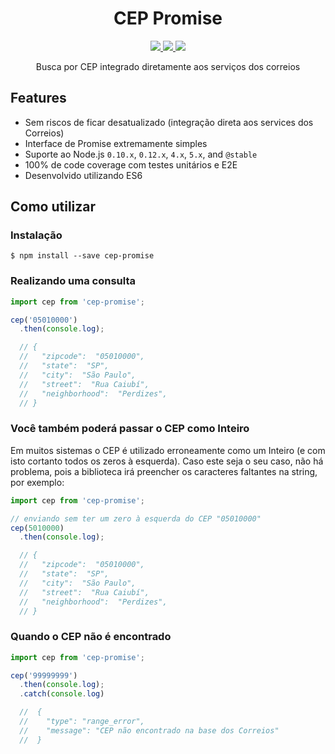 <h1 align="center">CEP Promise</h1>

<p align="center">
  <a href="https://travis-ci.org/filipedeschamps/cep-promise">
    <img src="https://travis-ci.org/filipedeschamps/cep-promise.svg?branch=master">
  </a>
  <a href="https://coveralls.io/github/filipedeschamps/cep-promise?branch=master">
    <img src="https://coveralls.io/repos/github/filipedeschamps/cep-promise/badge.svg?branch=master">
  </a>
  <a href="https://www.npmjs.com/package/cep-promise">
    <img src="https://badge.fury.io/js/cep-promise.svg">
  </a>
</p>

<p align="center">
  Busca por CEP integrado diretamente aos serviços dos correios
</p>


## Features

 * Sem riscos de ficar desatualizado (integração direta aos services dos Correios)
 * Interface de Promise extremamente simples
 * Suporte ao Node.js `0.10.x`, `0.12.x`, `4.x`, `5.x`, and `@stable`
 * 100% de code coverage com testes unitários e E2E
 * Desenvolvido utilizando ES6


## Como utilizar


### Instalação

```
$ npm install --save cep-promise
```


### Realizando uma consulta

``` js
import cep from 'cep-promise';

cep('05010000')
  .then(console.log);

  // {
  //   "zipcode":  "05010000",
  //   "state":  "SP",
  //   "city":  "São Paulo",
  //   "street":  "Rua Caiubí",
  //   "neighborhood":  "Perdizes",
  // }
```


### Você também poderá passar o CEP como Inteiro

Em muitos sistemas o CEP é utilizado erroneamente como um Inteiro (e com isto cortanto todos os zeros à esquerda). Caso este seja o seu caso, não há problema, pois a biblioteca irá preencher os caracteres faltantes na string, por exemplo:

``` js
import cep from 'cep-promise';

// enviando sem ter um zero à esquerda do CEP "05010000"
cep(5010000)
  .then(console.log);

  // {
  //   "zipcode":  "05010000",
  //   "state":  "SP",
  //   "city":  "São Paulo",
  //   "street":  "Rua Caiubí",
  //   "neighborhood":  "Perdizes",
  // }
```

### Quando o CEP não é encontrado

``` js
import cep from 'cep-promise';

cep('99999999')
  .then(console.log);
  .catch(console.log)

  //  {
  //    "type": "range_error",
  //    "message": "CEP não encontrado na base dos Correios"
  //  }
```
